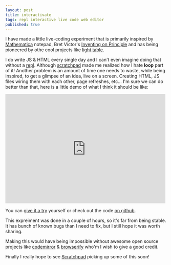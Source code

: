 ```yaml
---
layout: post
title: interactivate
tags: repl interactive live code web editor
published: true
---
```


I have made a little live-coding experiment that is primarily inspired by
[Mathematica][] notepad, Bret Victor's [Inventing on Principle][] and has
being pioneered by othe cool projects like [light table][].

I do write JS & HTML every single day and I can't even imagine doing that
without a [repl][]. Although [scratchpad][] made me realized how I hate
**loop** part of it! Another problem is an amount of time one needs to waste,
while being inspired, to get a glimpse of an idea, live on a
screen. Creating HTML, JS files wiring them with each other, page refreshes,
etc... I'm sure we can do better than that, here is a little demo of what I
think it should be like:


<iframe src="http://player.vimeo.com/video/53311490?badge=0" width="500" height="341" frameborder="0" webkitAllowFullScreen="true" mozallowfullscreen="true" allowFullScreen="true">
</iframe>


You can [give it a try][interactivate] yourself or check out the code
[on github][repo].

This expreiment was done in a couple of hours, so it's far from being
stable. It has bunch of known bugs than I need to fix, but I still hope
it was worth sharing.

Making this would have being impossible without awesome open source
projects like [codemirror][] & [browserify][] who'm I wish to give a
good credit.


Finally I really hope to see [Scratchpad][] picking up some of this soon!


[Inventing on Principle]:https://vimeo.com/36579366
[Mathematica]:http://www.wolfram.com/mathematica/
[light table]:http://www.lighttable.com/
[repl]:http://en.wikipedia.org/wiki/Read%E2%80%93eval%E2%80%93print_loop
[Scratchpad]:https://developer.mozilla.org/en-US/docs/Tools/Scratchpad
[interactivate]:http://jeditoolkit.com/interactivate/
[repo]:https://github.com/Gozala/interactivate
[codemirror]:http://www.codemirror.net/
[browserify]:https://github.com/substack/node-browserify